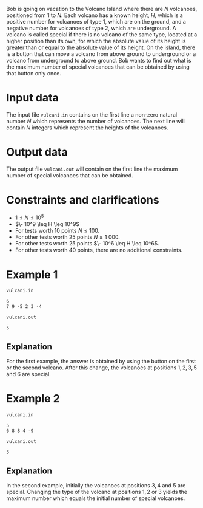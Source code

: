 Bob is going on vacation to the Volcano Island where there are $N$ volcanoes, positioned from $1$ to $N$. Each volcano has a known height, $H$, which is a positive number for volcanoes of type $1$, which are on the ground, and a negative number for volcanoes of type $2$, which are underground. A volcano is called special if there is no volcano of the same type, located at a higher position than its own, for which the absolute value of its height is greater than or equal to the absolute value of its height.
On the island, there is a button that can move a volcano from above ground to underground or a volcano from underground to above ground. Bob wants to find out what is the maximum number of special volcanoes that can be obtained by using that button only once.

# Input data
The input file `vulcani.in` contains on the first line a non-zero natural number $N$ which represents the number of volcanoes. The next line will contain $N$ integers which represent the heights of the volcanoes.

# Output data
The output file `vulcani.out` will contain on the first line the maximum number of special volcanoes that can be obtained.

# Constraints and clarifications
* $1 \leq N \leq 10^5$
* $\- 10^9 \leq H \leq 10^9$
* For tests worth $10$ points $N \leq 100$.
* For other tests worth $25$ points $N \leq 1 \ 000$.
* For other tests worth $25$ points $\- 10^6 \leq H \leq 10^6$.
* For other tests worth $40$ points, there are no additional constraints.

# Example 1

`vulcani.in`
```
6
7 9 -5 2 3 -4
```

`vulcani.out`
```
5
```

## Explanation
For the first example, the answer is obtained by using the button on the first or the second volcano. After this change, the volcanoes at positions $1, 2, 3, 5$ and $6$ are special.

# Example 2

`vulcani.in`
```
5
6 8 8 4 -9
```

`vulcani.out`
```
3
```

## Explanation
In the second example, initially the volcanoes at positions $3, 4$ and $5$ are special. Changing the type of the volcano at positions $1, 2$ or $3$ yields the maximum number which equals the initial number of special volcanoes.